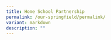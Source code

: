 ```yaml
---
title: Home School Partnership
permalink: /our-springfield/permalink/
variant: markdown
description: ""
---
```

